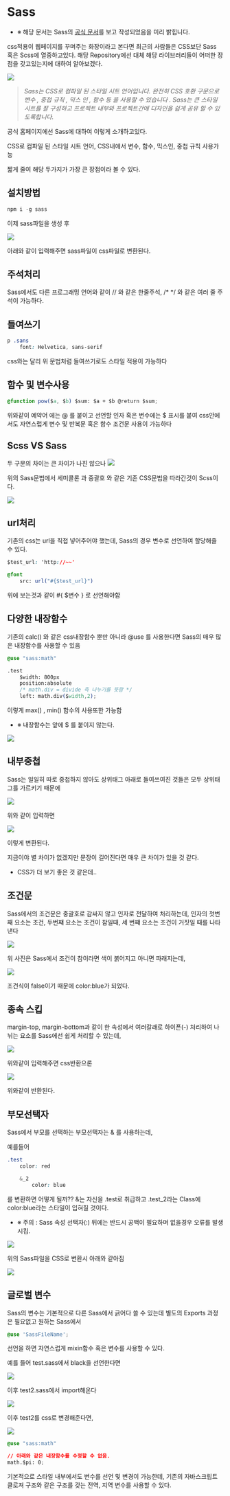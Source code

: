 # Sass

- ※ 해당 문서는 Sass의 <a href="https://sass-lang.com/documentation">공식 문서</a>를 보고 작성되었음을 미리 밝힙니다.

css적용이 웹페이지를 꾸며주는 화장이라고 본다면 최근의 사람들은 CSS보단 Sass 혹은 Scss에 열중하고있다. 해당 Repository에선 대체 해당 라이브러리들이 어떠한 장점을 갖고있는지에 대하여 알아보겠다.

<img src="gitImages\Sass_Logo.jpg">

<blockquote cite="https://sass-lang.com/documentation">
    <i>Sass는 CSS로 컴파일 된 스타일 시트 언어입니다. 완전히 CSS 호환 구문으로 변수 , 중첩 규칙 , 믹스 인 , 함수 등 을 사용할 수 있습니다 . Sass는 큰 스타일 시트를 잘 구성하고 프로젝트 내부와 프로젝트간에 디자인을 쉽게 공유 할 수 있도록합니다.</i>
</blockquote>

공식 홈페이지에선 Sass에 대하여 이렇게 소개하고있다.

CSS로 컴파일 된 스타일 시트 언어,
CSS내에서 변수, 함수, 믹스인, 중첩 규칙 사용가능

짧게 줄여 해당 두가지가 가장 큰 장점이라 볼 수 있다.

## 설치방법

```javascript
npm i -g sass
```

이제 sass파일을 생성 후

<img src="gitImages\Transfer_Sass.jpg">

아래와 같이 입력해주면 sass파일이 css파일로 변환된다.

## 주석처리

Sass에서도 다른 프로그래밍 언어와 같이 // 와 같은 한줄주석, /\* \*/ 와 같은 여러 줄 주석이 가능하다.

## 들여쓰기

```css
p .sans
    font: Helvetica, sans-serif
```

css와는 달리 위 문법처럼 들여쓰기로도 스타일 적용이 가능하다

## 함수 및 변수사용

```css
@function pow($a, $b) $sum: $a + $b @return $sum;
```

위와같이 예약어 에는 @ 를 붙이고 선언할 인자 혹은 변수에는 $ 표시를 붙여 css안에서도 자연스럽게 변수 및 반복문 혹은 함수 조건문 사용이 가능하다

## Scss VS Sass

두 구문의 차이는 큰 차이가 나진 않으나 <img src="gitImages\Sass.jpg">

위의 Sass문법에서 세미콜론 과 중괄호 와 같은 기존 CSS문법을 따라간것이 Scss이다.

<img src="gitImages\Scss.jpg">

## url처리

기존의 css는 url을 직접 넣어주어야 했는데, Sass의 경우 변수로 선언하여 할당해줄 수 있다.

```css
$test_url: 'http://~~'

@font
    src: url("#{$test_url}")
```

위에 보는것과 같이 #{ $변수 } 로 선언해야함

## 다양한 내장함수

기존의 calc() 와 같은 css내장함수 뿐만 아니라 @use 를 사용한다면 Sass의 매우 많은 내장함수를 사용할 수 있음

```css
@use "sass:math"

.test
    $width: 800px
    position:absolute
    /* math.div = divide 즉 나누기를 뜻함 */
    left: math.div($width,2);
```

이렇게 max() , min() 함수의 사용또한 가능함

- ※ 내장함수는 앞에 $ 를 붙이지 않는다.

<img src="gitImages\innerFunc.jpg">

## 내부중첩

Sass는 일일히 따로 중첩하지 않아도 상위태그 아래로 들여쓰여진 것들은 모두 상위태그를 가르키기 때문에

<img src="gitImages\Sass_Include.jpg">

위와 같이 입력하면

<img src="gitImages\CSS_Include.jpg">

이렇게 변환된다.

지금이야 별 차이가 없겠지만 문장이 길어진다면 매우 큰 차이가 있을 것 같다.

- CSS가 더 보기 좋은 것 같은데..

## 조건문

Sass에서의 조건문은 중괄호로 감싸지 않고 인자로 전달하여 처리하는데, 인자의 첫번째 요소는 조건, 두번쨰 요소는 조건이 참일때, 세 번쨰 요소는 조건이 거짓일 때를 나타낸다

<img src="gitImages\If.jpg">

위 사진은 Sass에서 조건이 참이라면 색이 붉어지고 아니면 파래지는데,

<img src="gitImages\if_css.jpg">

조건식이 false이기 때문에 color:blue가 되었다.

## 종속 스킵

margin-top, margin-bottom과 같이 한 속성에서 여러갈래로 하이픈(-) 처리하여 나뉘는 요소를 Sass에선 쉽게 처리할 수 있는데,

<img src="gitImages\-_attr_sass.jpg">

위와같이 입력해주면 css반환으론

<img src="gitImages\-_attr_css.jpg">

위와같이 반환된다.

## 부모선택자

Sass에서 부모를 선택하는 부모선택자는 & 를 사용하는데,

예를들어

```css
.test
    color: red

    &_2
        color: blue
```

를 변환하면 어떻게 될까??
&는 자신을 .test로 취급하고 .test_2라는 Class에 color:blue라는 스타일이 입혀질 것이다.

- ※ 주의 : Sass 속성 선택자(:) 뒤에는 반드시 공백이 필요하며 없을경우 오류를 발생시킴.

<img src="gitImages\&Parent.jpg">

위의 Sass파일을 CSS로 변환시 아래와 같아짐

<img src="gitImages\&Children.jpg">

## 글로벌 변수

Sass의 변수는 기본적으로 다른 Sass에서 긁어다 쓸 수 있는데 별도의 Exports 과정은 필요없고 원하는 Sass에서

```css
@use 'SassFileName';
```

선언을 하면 자연스럽게 mixin함수 혹은 변수를 사용할 수 있다.

예를 들어 test.sass에서 black을 선언한다면

<img src="gitImages\Export_Black.jpg">

이후 test2.sass에서 import해온다

<img src="gitImages\Import_Black.jpg">

이후 test2를 css로 변경해준다면,

<img src="gitImages\Export_Result.jpg">

```css
@use "sass:math"

// 아래와 같은 내장함수를 수정할 수 없음.
math.$pi: 0;
```

기본적으로 스타일 내부에서도 변수를 선언 및 변경이 가능한데, 기존의 자바스크립트 클로져 구조와 같은 구조를 갖는 전역, 지역 변수를 사용할 수 있다.
